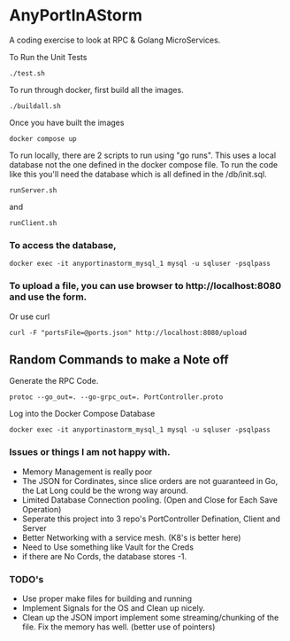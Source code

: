 # AnyPortInAStorm

A coding exercise to look at RPC & Golang MicroServices. 


To Run the Unit Tests

```./test.sh```

To run through docker, first build all the images. 

```./buildall.sh```

Once you have built the images 

```docker compose up```

To run locally, there are 2 scripts to run using "go runs". This uses a local database not 
the one defined in the docker compose file.  To run the code like this you'll need the database which is all defined in the /db/init.sql.

```runServer.sh```

and 

```runClient.sh```


### To access the database,  

```
docker exec -it anyportinastorm_mysql_1 mysql -u sqluser -psqlpass
```

### To upload a file,  you can use browser to http://localhost:8080 and use the form.  

Or use curl

``` 
curl -F "portsFile=@ports.json" http://localhost:8080/upload
```

## Random Commands to make a Note off 

Generate the RPC Code.  
```
protoc --go_out=. --go-grpc_out=. PortController.proto
```

Log into the Docker Compose Database
```
docker exec -it anyportinastorm_mysql_1 mysql -u sqluser -psqlpass
```


### Issues or things I am not happy with.

* Memory Management is really poor
* The JSON for Cordinates, since slice orders are not guaranteed in Go, the Lat Long could be the wrong way around. 
* Limited Database Connection pooling.  (Open and Close for Each Save Operation)
* Seperate this project into 3 repo's   PortController Defination, Client and Server
* Better Networking with a service mesh.   (K8's is better here)
* Need to Use something like Vault for the Creds
* if there are No Cords,  the database stores -1.

### TODO's 

* Use proper make files for building and running
* Implement Signals for the OS and Clean up nicely.
* Clean up the JSON import implement some streaming/chunking of the file. Fix the memory has well.  (better use of pointers)